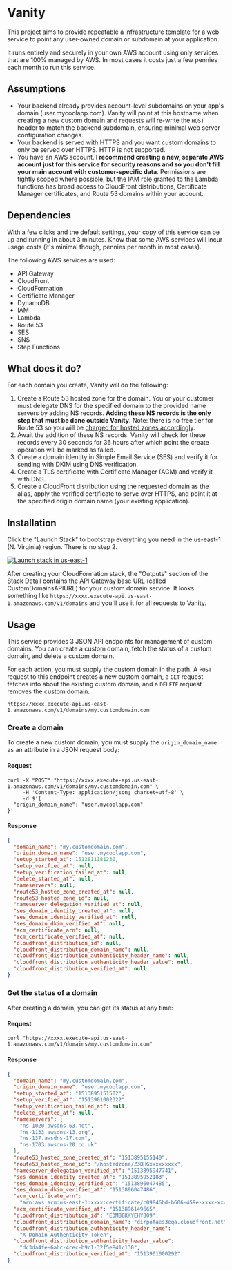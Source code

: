 # Vanity

This project aims to provide repeatable a infrastructure template for a web service to point any user-owned domain or subdomain at your application.

It runs entirely and securely in your own AWS account using only services that are 100% managed by AWS. In most cases it costs just a few pennies each month to run this service.

## Assumptions

* Your backend already provides account-level subdomains on your app's domain (user.mycoolapp.com). Vanity will point at this hostname when creating a new custom domain and requests will re-write the `HOST` header to match the backend subdomain, ensuring minimal web server configuration changes.
* Your backend is served with HTTPS and you want custom domains to only be served over HTTPS. HTTP is not supported.
* You have an AWS account. **I recommend creating a new, separate AWS account just for this service for security reasons and so you don't fill your main account with customer-specific data**. Permissions are tightly scoped where possible, but the IAM role granted to the Lambda functions has broad access to CloudFront distributions, Certificate Manager certificates, and Route 53 domains within your account.

## Dependencies

With a few clicks and the default settings, your copy of this service can be up and running in about 3 minutes. Know that some AWS services will incur usage costs (it's minimal though, pennies per month in most cases).

The following AWS services are used:

* API Gateway
* CloudFront
* CloudFormation
* Certificate Manager
* DynamoDB
* IAM
* Lambda
* Route 53
* SES
* SNS
* Step Functions

## What does it do?

For each domain you create, Vanity will do the following:

1. Create a Route 53 hosted zone for the domain. You or your customer must delegate DNS for the specified domain to the provided name servers by adding NS records. **Adding these NS records is the only step that must be done outside Vanity**. Note: there is no free tier for Route 53 so you will be [charged for hosted zones accordingly](https://aws.amazon.com/route53/pricing/).
1. Await the addition of these NS records. Vanity will check for these records every 30 seconds for 36 hours after which point the create operation will be marked as failed.
1. Create a domain identity in Simple Email Service (SES) and verify it for sending with DKIM using DNS verification.
1. Create a TLS certificate with Certificate Manager (ACM) and verify it with DNS.
1. Create a CloudFront distribution using the requested domain as the alias, apply the verified certificate to serve over HTTPS, and point it at the specified origin domain name (your existing application).

## Installation

Click the "Launch Stack" to bootstrap everything you need in the us-east-1 (N. Virginia) region. There is no step 2.

[![Launch stack in us-east-1](https://s3.amazonaws.com/cloudformation-examples/cloudformation-launch-stack.png)](https://console.aws.amazon.com/cloudformation/home?region=us-east-1#/stacks/new?stackName=vanity-domains&templateURL=https://s3.amazonaws.com/vanity-domains/v1.0.0-beta32/cloudformation/stack.yml)

After creating your CloudFormation stack, the "Outputs" section of the Stack Detail contains the API Gateway base URL (called CustomDomainsAPIURL) for your custom domain service. It looks something like `https://xxxx.execute-api.us-east-1.amazonaws.com/v1/domains` and you'll use it for all requests to Vanity.

## Usage

This service provides 3 JSON API endpoints for management of custom domains. You can create a custom domain, fetch the status of a custom domain, and delete a custom domain.

For each action, you must supply the custom domain in the path. A `POST` request to this endpoint creates a new custom domain, a `GET` request fetches info about the existing custom domain, and a `DELETE` request removes the custom domain.

```
https://xxxx.execute-api.us-east-1.amazonaws.com/v1/domains/my.customdomain.com
```

### Create a domain

To create a new custom domain, you must supply the `origin_domain_name` as an attribute in a JSON request body:

#### Request

```
curl -X "POST" "https://xxxx.execute-api.us-east-1.amazonaws.com/v1/domains/my.customdomain.com" \
     -H 'Content-Type: application/json; charset=utf-8' \
     -d $'{
  "origin_domain_name": "user.mycoolapp.com"
}'
```

#### Response

```json
{
  "domain_name": "my.customdomain.com",
  "origin_domain_name": "user.mycoolapp.com",
  "setup_started_at": 1513811181230,
  "setup_verified_at": null,
  "setup_verification_failed_at": null,
  "delete_started_at": null,
  "nameservers": null,
  "route53_hosted_zone_created_at": null,
  "route53_hosted_zone_id": null,
  "nameserver_delegation_verified_at": null,
  "ses_domain_identity_created_at": null,
  "ses_domain_identity_verified_at": null,
  "ses_domain_dkim_verified_at": null,
  "acm_certificate_arn": null,
  "acm_certificate_verified_at": null,
  "cloudfront_distribution_id": null,
  "cloudfront_distribution_domain_name": null,
  "cloudfront_distribution_authenticity_header_name": null,
  "cloudfront_distribution_authenticity_header_value": null,
  "cloudfront_distribution_verified_at": null
}
```

### Get the status of a domain

After creating a domain, you can get its status at any time:

#### Request

```
curl "https://xxxx.execute-api.us-east-1.amazonaws.com/v1/domains/my.customdomain.com"
```

#### Response

```json
{
  "domain_name": "my.customdomain.com",
  "origin_domain_name": "user.mycoolapp.com",
  "setup_started_at": "1513895151502",
  "setup_verified_at": "1513901002322",
  "setup_verification_failed_at": null,
  "delete_started_at": null,
  "nameservers": [
    "ns-1020.awsdns-63.net",
    "ns-1133.awsdns-13.org",
    "ns-137.awsdns-17.com",
    "ns-1703.awsdns-20.co.uk"
  ],
  "route53_hosted_zone_created_at": "1513895155140",
  "route53_hosted_zone_id": "/hostedzone/Z3BHGxxxxxxxxx",
  "nameserver_delegation_verified_at": "1513895947741",
  "ses_domain_identity_created_at": "1513895952183",
  "ses_domain_identity_verified_at": "1513896047485",
  "ses_domain_dkim_verified_at": "1513896047486",
  "acm_certificate_arn":
    "arn:aws:acm:us-east-1:xxxx:certificate/c09846bd-b606-459e-xxxx-xxxxxxxxxxxx",
  "acm_certificate_verified_at": "1513896149665",
  "cloudfront_distribution_id": "E3MB8KKYEHYB09",
  "cloudfront_distribution_domain_name": "dirpofaes3eqa.cloudfront.net",
  "cloudfront_distribution_authenticity_header_name":
    "X-Domain-Authenticity-Token",
  "cloudfront_distribution_authenticity_header_value":
    "dc3da4fe-6abc-4cec-b9c1-32f5e841c130",
  "cloudfront_distribution_verified_at": "1513901000292"
}
```
